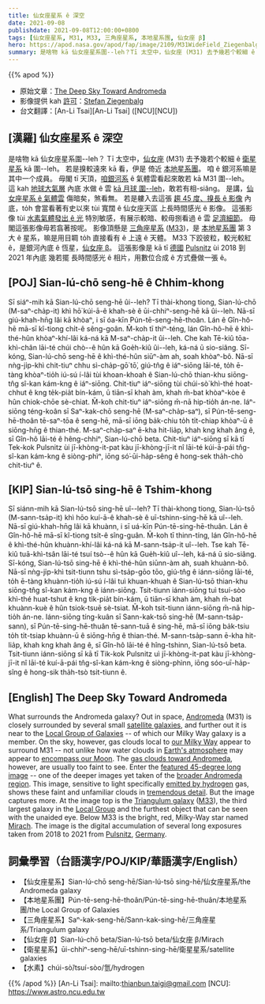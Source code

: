 ```yaml
---
title: 仙女座星系 ê 深空
date: 2021-09-08
publishdate: 2021-09-08T12:00:00+0800
tags: [仙女座星系, M31, M33, 三角座星系, 本地星系團, 仙女座 β]
hero: https://apod.nasa.gov/apod/fap/image/2109/M31WideField_Ziegenbalg_960_annotated.jpg
summary: 是啥物 kā 仙女座星系圍--leh？Tī 太空中，仙女座 (M31) 去予幾若个較細 ê 衛星星系 kā 圍--leh。
---
```


{{% apod %}}

- 原始文章：[The Deep Sky Toward Andromeda](https://apod.nasa.gov/apod/ap210908.html)
- 影像提供 kah [許可](https://creativecommons.org/licenses/by-nc-sa/2.0/)：[Stefan Ziegenbalg](http://www.simg.de/)
- 台文翻譯：[An-Li Tsai][An-Li Tsai] ([NCU][NCU])

## [漢羅] 仙女座星系 ê 深空
是啥物 kā 仙女座星系圍--leh？
Tī 太空中，[仙女座][Andromeda] (M31) 去予幾若个較細 ê [衛星星系][satellite galaxies] kā 圍--leh。
若是搝較遠來 kā 看，伊是 倚近 [本地星系團][Local Group of Galaxies]。
咱 ê 銀河系嘛是其中一个成員。
毋閣 tī 天頂，[咱銀河系][our Milky Way] ê 氣體雲看起來敢若 kā M31 圍--leh。
這 kah [地球大氣層][Earth's atmosphere] 內底 水做 ê 雲 [kā 月球 圍--leh][encompass our Moon t]，敢若有相-siâng。
是講，[仙女座星系 ê 氣體雲][gas clouds toward Andromeda] 傷暗矣，煞看無。
若是軁入去這張 [趨 45 度、搝長 ê 影像][featured 45-degree long image] 內底，to̍h 會當看著有史以來 tùi 寬闊 ê 仙女座天區 上長時間感光 ê 影像。
這張影像 tùi [水素氣體發出 ê 光][emitted by hydrogen] 特別敏感，有展示較暗、較毋捌看過 ê 雲 [足濟細節][tremendous detail]。
毋閣這張影像毋若翕著按呢。
影像頂懸是 [三角座星系][Triangulum galaxy] ([M33][M33])，是 [本地星系團][Local Group] 第 3 大 ê 星系，嘛是用目睭 to̍h 直接看有 ê 上遠 ê 天體。
M33 下跤彼粒，較光較紅 ê，是銀河內底 ê 恆星，[仙女座 β][Mirach]。
這張影像是 kā tī [德國][Germany] [Pulsnitz][Pulsnitz] ùi 2018 到 2021 年內底 幾若擺 長時間感光 ê 相片，用數位合成 ê 方式疊做一張 ê。

## [POJ] Sian-lú-chō seng-hē ê Chhim-khong
Sī siáⁿ-mih kā Sian-lú-chō seng-hē ûi--leh?
Tī thài-khong tiong, Sian-lú-chō (M-saⁿ-cha̍p-it) khì hō͘ kúi-ā-ê khah-sè ê ūi-chhiⁿ-seng-hē kā ûi--leh.
Nā-sī giú-khah-hn̄g lâi kā khòaⁿ, i sī óa-kīn Pún-tē-seng-hē-thoân.
Lán ê Gîn-hô-hē mā-sī kî-tiong chi̍t-ê sêng-goân.
M̄-koh tī thiⁿ-téng, lán Gîn-hô-hē ê khì-thé-hûn khòaⁿ-khí-lâi ká-ná kā M-saⁿ-cha̍p-it ûi--leh.
Che kah Tē-kiû tōa-khì-chân lāi-té chúi chò--ê hûn kā Goe̍h-kiû ûi--leh, ká-ná ū sio-siâng.
Sī-kóng, Sian-lú-chō seng-hē ê khì-thé-hûn siūⁿ-àm ah, soah khòaⁿ-bô.
Nā-sī nǹg-ji̍p-khì chit-tiuⁿ chhu sì-cha̍p-gō͘ tō͘, giú-tn̂g ê iáⁿ-siōng lāi-té, to̍h ē-tàng khòaⁿ-tio̍h iú-sú í-lâi tùi khoan-khoah ê Sian-lú-chō thian-khu siōng-tn̂g sî-kan kám-kng ê iáⁿ-siōng.
Chit-tiuⁿ iáⁿ-siōng tùi chúi-sò͘ khì-thé hoat-chhut ê kng te̍k-pia̍t bín-kám, ū tiān-sī khah àm, khah m̄-bat khòaⁿ-kòe ê hûn chiok-chōe sè-chiat.
M̄-koh chit-tiuⁿ iáⁿ-siōng m̄-nā hip-tio̍h án-ne.
Iáⁿ-siōng téng-koân sī Saⁿ-kak-chō seng-hē (M-saⁿ-cha̍p-saⁿ), sī Pún-tē-seng-hē-thoân tē-saⁿ-tōa ê seng-hē, mā-sī iōng ba̍k-chiu to̍h ti̍t-chiap khòaⁿ-ū ê siōng-hn̄g ê thian-thé.
M-saⁿ-cha̍p-saⁿ ē-kha hit-lia̍p, khah kng khah âng ê, sī Gîn-hô lāi-té ê hêng-chhiⁿ, Sian-lú-chō beta.
Chit-tiuⁿ iáⁿ-siōng sī kā tī Tek-kok Pulsnitz ùi jī-khòng-it-pat kàu jī-khòng-jī-it nî lāi-té kúi-ā-pái tn̂g-sî-kan kám-kng ê siòng-phìⁿ, iōng só͘-ūi-ha̍p-sêng ê hong-sek tha̍h-chò chit-tiuⁿ ê.

## [KIP] Sian-lú-tsō sing-hē ê Tshim-khong
Sī siánn-mih kā Sian-lú-tsō sing-hē uî--leh?
Tī thài-khong tiong, Sian-lú-tsō (M-sann-tsa̍p-it) khì hōo kuí-ā-ê khah-sè ê uī-tshinn-sing-hē kā uî--leh.
Nā-sī giú-khah-hn̄g lâi kā khuànn, i sī uá-kīn Pún-tē-sing-hē-thuân.
Lán ê Gîn-hô-hē mā-sī kî-tiong tsi̍t-ê sîng-guân.
M̄-koh tī thinn-tíng, lán Gîn-hô-hē ê khì-thé-hûn khuànn-khí-lâi ká-ná kā M-sann-tsa̍p-it uî--leh.
Tse kah Tē-kiû tuā-khì-tsân lāi-té tsuí tsò--ê hûn kā Gue̍h-kiû uî--leh, ká-ná ū sio-siâng.
Sī-kóng, Sian-lú-tsō sing-hē ê khì-thé-hûn siūnn-àm ah, suah khuànn-bô.
Nā-sī nǹg-ji̍p-khì tsit-tiunn tshu sì-tsa̍p-gōo tōo, giú-tn̂g ê iánn-siōng lāi-té, to̍h ē-tàng khuànn-tio̍h iú-sú í-lâi tuì khuan-khuah ê Sian-lú-tsō thian-khu siōng-tn̂g sî-kan kám-kng ê iánn-siōng.
Tsit-tiunn iánn-siōng tuì tsuí-sòo khì-thé huat-tshut ê kng ti̍k-pia̍t bín-kám, ū tiān-sī khah àm, khah m̄-bat khuànn-kuè ê hûn tsiok-tsuē sè-tsiat.
M̄-koh tsit-tiunn iánn-siōng m̄-nā hip-tio̍h án-ne.
Iánn-siōng tíng-kuân sī Sann-kak-tsō sing-hē (M-sann-tsa̍p-sann), sī Pún-tē-sing-hē-thuân tē-sann-tuā ê sing-hē, mā-sī iōng ba̍k-tsiu to̍h ti̍t-tsiap khuànn-ū ê siōng-hn̄g ê thian-thé.
M-sann-tsa̍p-sann ē-kha hit-lia̍p, khah kng khah âng ê, sī Gîn-hô lāi-té ê hîng-tshinn, Sian-lú-tsō beta.
Tsit-tiunn iánn-siōng sī kā tī Tik-kok Pulsnitz uì jī-khòng-it-pat kàu jī-khòng-jī-it nî lāi-té kuí-ā-pái tn̂g-sî-kan kám-kng ê siòng-phìnn, iōng sóo-uī-ha̍p-sîng ê hong-sik tha̍h-tsò tsit-tiunn ê.

## [English] The Deep Sky Toward Andromeda
What surrounds the Andromeda galaxy?
Out in space, [Andromeda][Andromeda] (M31) is closely surrounded by several small [satellite galaxies][satellite galaxies], and further out it is near to the [Local Group of Galaxies][Local Group of Galaxies] -- of which our Milky Way galaxy is a member.
On the sky, however, gas clouds local to [our Milky Way][our Milky Way] appear to surround M31 -- not unlike how water clouds in [Earth's atmosphere][Earth's atmosphere] may appear to [encompass our Moon][encompass our Moon e].
The [gas clouds toward Andromeda][gas clouds toward Andromeda], however, are usually too faint to see.
Enter the [featured 45-degree long image][featured 45-degree long image] -- one of the deeper images yet taken of the [broader Andromeda region][broader Andromeda region].
This image, sensitive to light specifically [emitted by hydrogen][emitted by hydrogen] gas, shows these faint and unfamiliar clouds in [tremendous detail][tremendous detail].
But the image captures more.
At the image top is the [Triangulum galaxy][Triangulum galaxy] ([M33][M33]), the third largest galaxy in the [Local Group][Local Group] and the furthest object that can be seen with the unaided eye.
Below M33 is the bright, red, Milky-Way star named [Mirach][Mirach].
The image is the digital accumulation of several long exposures taken from 2018 to 2021 from [Pulsnitz][Pulsnitz], [Germany][Germany].

## 詞彙學習（台語漢字/POJ/KIP/華語漢字/English）
- 【仙女座星系】Sian-lú-chō seng-hē/Sian-lú-tsō sing-hē/仙女座星系/the Andromeda galaxy
- 【本地星系團】Pún-tē-seng-hē-thoân/Pún-tē-sing-hē-thuân/本地星系團/the Local Group of Galaxies
- 【三角座星系】Saⁿ-kak-seng-hē/Sann-kak-sing-hē/三角座星系/Triangulum galaxy
- 【仙女座 β】Sian-lú-chō beta/Sian-lú-tsō beta/仙女座 β/Mirach
- 【衛星星系】ūi-chhiⁿ-seng-hē/uī-tshinn-sing-hē/衛星星系/satellite galaxies
- 【水素】chúi-sò͘/tsuí-sòo/氫/hydrogen

{{% /apod %}}
[An-Li Tsai]: mailto:thianbun.taigi@gmail.com
[NCU]: https://www.astro.ncu.edu.tw

[Andromeda]:https://en.wikipedia.org/wiki/Andromeda_Galaxy
[satellite galaxies]:https://en.wikipedia.org/wiki/List_of_Andromeda%27s_satellite_galaxies
[Local Group of Galaxies]:https://en.wikipedia.org/wiki/Local_Group#Component_galaxies
[our Milky Way]:https://solarsystem.nasa.gov/resources/285/the-milky-way-galaxy/
[Earth's atmosphere]:https://climate.nasa.gov/news/2919/earths-atmosphere-a-multi-layered-cake/
[encompass our Moon e]:https://apod.nasa.gov/apod/ap210119.html
[encompass our Moon t]:https://apod.tw/daily/20210119/
[gas clouds toward Andromeda]:https://apod.nasa.gov/apod/ap170104.html
[featured 45-degree long image]:http://www.simg.de/nebulae3/and-lac.html
[broader Andromeda region]:https://apod.nasa.gov/apod/ap170303.html
[emitted by hydrogen]:https://en.wikipedia.org/wiki/H-alpha
[tremendous detail]:https://image.shutterstock.com/image-photo/wide-eyed-double-dapple-dachshund-260nw-1057810916.jpg
[Triangulum galaxy]:https://www.nasa.gov/feature/goddard/2019/messier-33-the-triangulum-galaxy
[M33]:https://apod.nasa.gov/apod/ap191231.html
[Local Group]:http://www.atlasoftheuniverse.com/localgr.html
[Mirach]:https://en.wikipedia.org/wiki/Beta_Andromedae
[Pulsnitz]:https://en.wikipedia.org/wiki/Pulsnitz
[Germany]:https://en.wikipedia.org/wiki/Germany
